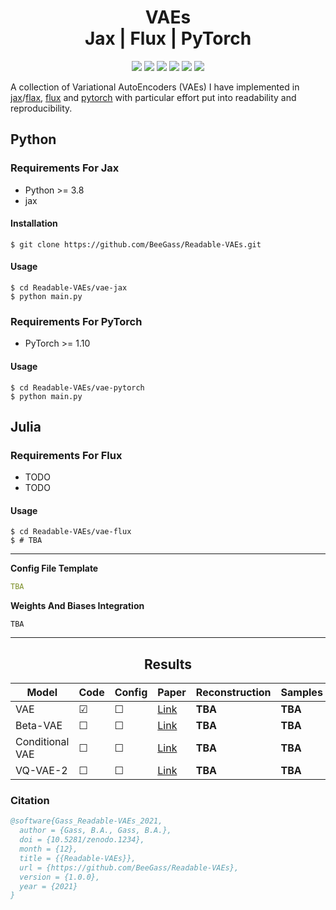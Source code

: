 <h1 align="center">
  <b>VAEs</b><br> 
  <b>Jax | Flux | PyTorch</b><br> 
</h1>

<p align="center">
      <a href="https://www.python.org/">
        <img src="https://img.shields.io/badge/Python-3.8-ff69b4.svg" /></a>
       <a href= "https://pytorch.org/">
        <img src="https://img.shields.io/badge/PyTorch-1.10-2BAF2B.svg" /></a>
       <a href= "https://fluxml.ai/">
        <img src="https://img.shields.io/badge/Flux-v0.12.8-red" /></a>
       <a href= "https://github.com/google/jax">
        <img src="https://img.shields.io/badge/Jax-v0.1.75-yellow" /></a>
       <a href= "https://github.com/BeeGass/VAEs/blob/master/LICENSE">
        <img src="https://img.shields.io/badge/license-Apache2.0-blue.svg" /></a>
         <a href= "http://twitter.com/intent/tweet?text=Readable-VAEs:%20A%20Collection%20Of%20VAEs%20Written%20In%20PyTorch%20And%20Jax%3A&url=https://github.com/BeeGass/Readable-VAEs">
        <img src="https://img.shields.io/twitter/url/https/shields.io.svg?style=social" /></a>

</p>

A collection of Variational AutoEncoders (VAEs) I have implemented in [jax](https://github.com/google/jax)/[flax](https://github.com/google/flax), [flux](https://fluxml.ai/) and [pytorch](https://PyTorch.org/) with particular effort put into readability and reproducibility. 

## Python 
### Requirements For Jax
- Python >= 3.8
- jax

#### Installation
```
$ git clone https://github.com/BeeGass/Readable-VAEs.git
```

#### Usage
```
$ cd Readable-VAEs/vae-jax
$ python main.py 
```

### Requirements For PyTorch
- PyTorch >= 1.10

#### Usage
```
$ cd Readable-VAEs/vae-pytorch
$ python main.py 
```

## Julia
### Requirements For Flux
- TODO
- TODO

#### Usage
```
$ cd Readable-VAEs/vae-flux
$ # TBA 
```
--- 

**Config File Template**
```yaml
TBA
```

**Weights And Biases Integration**
```
TBA
```

----
<h2 align="center">
  <b>Results</b><br>
</h2>


| Model           | Code    | Config  | Paper                                             | Reconstruction | Samples | 
|-----------------|---------|---------|---------------------------------------------------|----------------|---------|
| VAE             | &#9745; | &#9744; | [Link](https://arxiv.org/abs/1312.6114)           |     **TBA**    | **TBA** |
| Beta-VAE        | &#9744; | &#9744; | [Link](https://openreview.net/forum?id=Sy2fzU9gl) |     **TBA**    | **TBA** |
| Conditional VAE | &#9744; | &#9744; | [Link](https://openreview.net/forum?id=rJWXGDWd-H)|     **TBA**    | **TBA** |
| VQ-VAE-2        | &#9744; | &#9744; | [Link](https://arxiv.org/abs/1906.00446)          |     **TBA**    | **TBA** |

### Citation
```bib
@software{Gass_Readable-VAEs_2021,
  author = {Gass, B.A., Gass, B.A.},
  doi = {10.5281/zenodo.1234},
  month = {12},
  title = {{Readable-VAEs}},
  url = {https://github.com/BeeGass/Readable-VAEs},
  version = {1.0.0},
  year = {2021}
}
```
